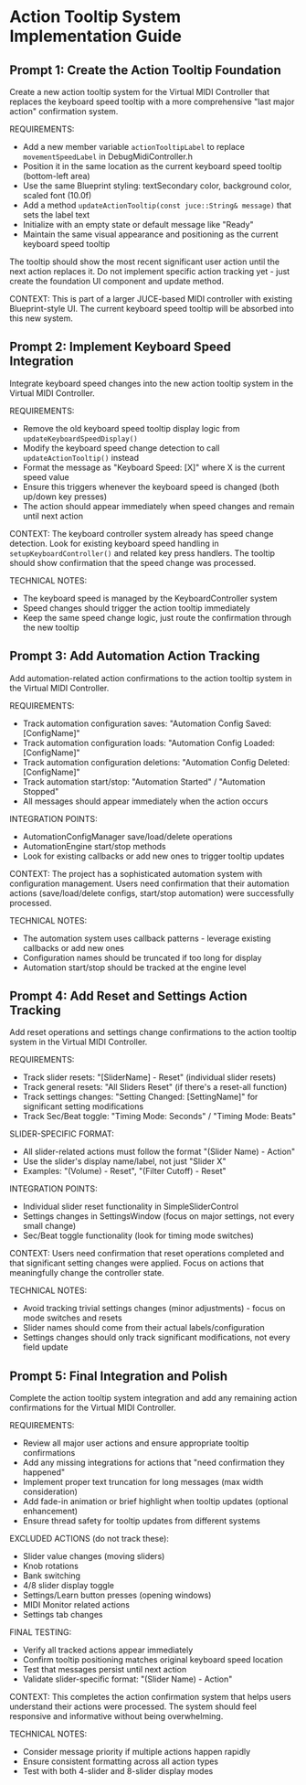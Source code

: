 # Action Tooltip System Implementation Guide

## Prompt 1: Create the Action Tooltip Foundation
Create a new action tooltip system for the Virtual MIDI Controller that replaces the keyboard speed tooltip with a more comprehensive "last major action" confirmation system. 

REQUIREMENTS:
- Add a new member variable `actionTooltipLabel` to replace `movementSpeedLabel` in DebugMidiController.h
- Position it in the same location as the current keyboard speed tooltip (bottom-left area)
- Use the same Blueprint styling: textSecondary color, background color, scaled font (10.0f)
- Add a method `updateActionTooltip(const juce::String& message)` that sets the label text
- Initialize with an empty state or default message like "Ready"
- Maintain the same visual appearance and positioning as the current keyboard speed tooltip

The tooltip should show the most recent significant user action until the next action replaces it. Do not implement specific action tracking yet - just create the foundation UI component and update method.

CONTEXT: This is part of a larger JUCE-based MIDI controller with existing Blueprint-style UI. The current keyboard speed tooltip will be absorbed into this new system.

## Prompt 2: Implement Keyboard Speed Integration
Integrate keyboard speed changes into the new action tooltip system in the Virtual MIDI Controller.

REQUIREMENTS:
- Remove the old keyboard speed tooltip display logic from `updateKeyboardSpeedDisplay()`
- Modify the keyboard speed change detection to call `updateActionTooltip()` instead
- Format the message as "Keyboard Speed: [X]" where X is the current speed value
- Ensure this triggers whenever the keyboard speed is changed (both up/down key presses)
- The action should appear immediately when speed changes and remain until next action

CONTEXT: The keyboard controller system already has speed change detection. Look for existing keyboard speed handling in `setupKeyboardController()` and related key press handlers. The tooltip should show confirmation that the speed change was processed.

TECHNICAL NOTES: 
- The keyboard speed is managed by the KeyboardController system
- Speed changes should trigger the action tooltip immediately
- Keep the same speed change logic, just route the confirmation through the new tooltip

## Prompt 3: Add Automation Action Tracking
Add automation-related action confirmations to the action tooltip system in the Virtual MIDI Controller.

REQUIREMENTS:
- Track automation configuration saves: "Automation Config Saved: [ConfigName]"
- Track automation configuration loads: "Automation Config Loaded: [ConfigName]" 
- Track automation configuration deletions: "Automation Config Deleted: [ConfigName]"
- Track automation start/stop: "Automation Started" / "Automation Stopped"
- All messages should appear immediately when the action occurs

INTEGRATION POINTS:
- AutomationConfigManager save/load/delete operations
- AutomationEngine start/stop methods
- Look for existing callbacks or add new ones to trigger tooltip updates

CONTEXT: The project has a sophisticated automation system with configuration management. Users need confirmation that their automation actions (save/load/delete configs, start/stop automation) were successfully processed.

TECHNICAL NOTES:
- The automation system uses callback patterns - leverage existing callbacks or add new ones
- Configuration names should be truncated if too long for display
- Automation start/stop should be tracked at the engine level

## Prompt 4: Add Reset and Settings Action Tracking
Add reset operations and settings change confirmations to the action tooltip system in the Virtual MIDI Controller.

REQUIREMENTS:
- Track slider resets: "[SliderName] - Reset" (individual slider resets)
- Track general resets: "All Sliders Reset" (if there's a reset-all function)
- Track settings changes: "Setting Changed: [SettingName]" for significant setting modifications
- Track Sec/Beat toggle: "Timing Mode: Seconds" / "Timing Mode: Beats"

SLIDER-SPECIFIC FORMAT:
- All slider-related actions must follow the format "(Slider Name) - Action"
- Use the slider's display name/label, not just "Slider X"
- Examples: "(Volume) - Reset", "(Filter Cutoff) - Reset"

INTEGRATION POINTS:
- Individual slider reset functionality in SimpleSliderControl
- Settings changes in SettingsWindow (focus on major settings, not every small change)
- Sec/Beat toggle functionality (look for timing mode switches)

CONTEXT: Users need confirmation that reset operations completed and that significant setting changes were applied. Focus on actions that meaningfully change the controller state.

TECHNICAL NOTES:
- Avoid tracking trivial settings changes (minor adjustments) - focus on mode switches and resets
- Slider names should come from their actual labels/configuration
- Settings changes should only track significant modifications, not every field update

## Prompt 5: Final Integration and Polish
Complete the action tooltip system integration and add any remaining action confirmations for the Virtual MIDI Controller.

REQUIREMENTS:
- Review all major user actions and ensure appropriate tooltip confirmations
- Add any missing integrations for actions that "need confirmation they happened"
- Implement proper text truncation for long messages (max width consideration)
- Add fade-in animation or brief highlight when tooltip updates (optional enhancement)
- Ensure thread safety for tooltip updates from different systems

EXCLUDED ACTIONS (do not track these):
- Slider value changes (moving sliders)
- Knob rotations  
- Bank switching
- 4/8 slider display toggle
- Settings/Learn button presses (opening windows)
- MIDI Monitor related actions
- Settings tab changes

FINAL TESTING:
- Verify all tracked actions appear immediately
- Confirm tooltip positioning matches original keyboard speed location
- Test that messages persist until next action
- Validate slider-specific format: "(Slider Name) - Action"

CONTEXT: This completes the action confirmation system that helps users understand their actions were processed. The system should feel responsive and informative without being overwhelming.

TECHNICAL NOTES:
- Consider message priority if multiple actions happen rapidly
- Ensure consistent formatting across all action types
- Test with both 4-slider and 8-slider display modes